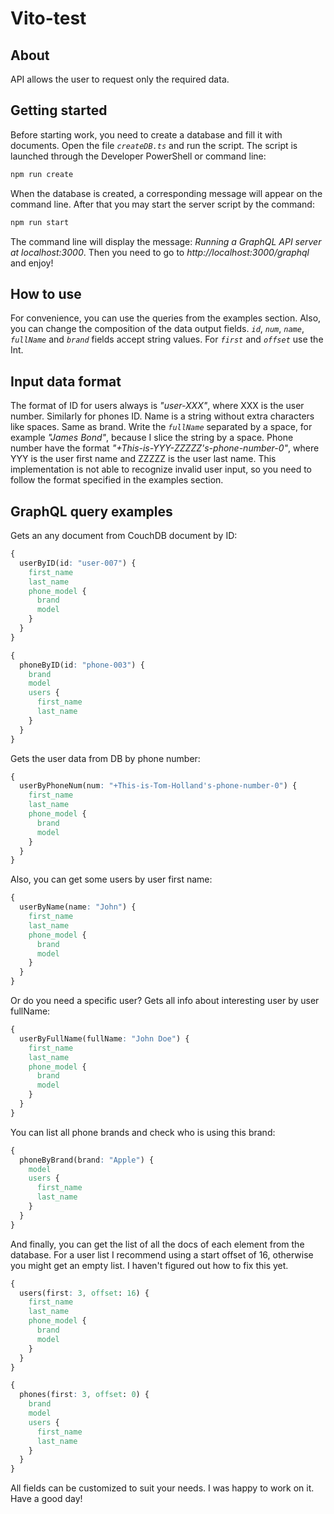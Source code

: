 # Vito-test

## About
API allows the user to request only the required data.

## Getting started
Before starting work, you need to create a database and fill it with documents. Open the file *`createDB.ts`* and run the script.
The script is launched through the Developer PowerShell or command line:
```c#
npm run create
```
When the database is created, a corresponding message will appear on the command line.
After that you may start the server script by the command:
```c#
npm run start
```
The command line will display the message: *Running a GraphQL API server at localhost:3000*.
Then you need to go to *http://localhost:3000/graphql* and enjoy!

## How to use
For convenience, you can use the queries from the examples section. Also, you can change the composition of the data output fields.
*`id`*, *`num`*, *`name`*, *`fullName`* and *`brand`* fields accept string values. For *`first`* and *`offset`* use the Int.

## Input data format
The format of ID for users always is *"user-XXX"*, where XXX is the user number. Similarly for phones ID.
Name is a string without extra characters like spaces. Same as brand.
Write the *`fullName`* separated by a space, for example *"James Bond"*, because I slice the string by a space.
Phone number have the format *"+This-is-YYY-ZZZZZ's-phone-number-0"*, where YYY is the user first name and ZZZZZ is the user last name.
This implementation is not able to recognize invalid user input, so you need to follow the format specified in the examples section.

## GraphQL query examples
Gets an any document from CouchDB document by ID:
```css
{
  userByID(id: "user-007") {
    first_name
    last_name
    phone_model {
      brand
      model
    }
  }
}

{
  phoneByID(id: "phone-003") {
    brand
    model
    users {
      first_name
      last_name
    }
  }
}
```
Gets the user data from DB by phone number:
```css
{
  userByPhoneNum(num: "+This-is-Tom-Holland's-phone-number-0") {
    first_name
    last_name
    phone_model {
      brand
      model
    }
  }
}
```
Also, you can get some users by user first name:
```css
{
  userByName(name: "John") {
    first_name
    last_name
    phone_model {
      brand
      model
    }
  }
}
```
Or do you need a specific user? Gets all info about interesting user by user fullName:
```css
{
  userByFullName(fullName: "John Doe") {
    first_name
    last_name
    phone_model {
      brand
      model
    }
  }
}
```
You can list all phone brands and check who is using this brand:
```css
{
  phoneByBrand(brand: "Apple") {
    model
    users {
      first_name
      last_name
    }
  }
}
```
And finally, you can get the list of all the docs of each element from the database. For a user list I recommend using a start offset of 16, otherwise you might get an empty list. I haven't figured out how to fix this yet.
```css
{
  users(first: 3, offset: 16) {
    first_name
    last_name
    phone_model {
      brand
      model
    }
  }
}

{
  phones(first: 3, offset: 0) {
    brand
    model
    users {
      first_name
      last_name
    }
  }
}
```
All fields can be customized to suit your needs. 
I was happy to work on it.
Have a good day!